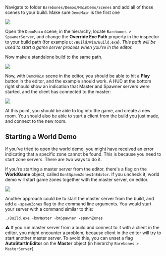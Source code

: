 Navigate to folder `Barebones/Demos/MainDemo/Scenes` and add all of those scenes to your build.
Make sure `DemoMain` is the first one

![](http://i.imgur.com/kXHUGbY.png)

Open the `DemoMain` scene, in the hierarchy, locate `Barebones >  SpawnerServer`, and change the **Override Exe Path** property in the inspector to your build path (for example `D:/Build/Win/Build.exe`). _This path will be used to start a game server process when you're in the editor._

Now make a standalone build to the same path.

![](http://i.imgur.com/D6vJmMs.png)

Now, with `DemoMain` scene in the editor, you should be able to hit a **Play** button in the editor, and the example should work. A HUD at the bottom right should show an indication that Master and Spawner servers were started, and the client has connected to the master:

![](http://i.imgur.com/xw8xZ31.png)

At this point, you should be able to log into the game, and create a new room. You should also be able to start a client from the build you just made, and connect to the new room.

## Starting a World Demo

If you've tried to open the world demo, you might have received an error indicating that a specific zone cannot be found. This is because you need to start zone servers. There are two ways to do it.

If you're starting a master server from the editor, there's a flag on the **WorldGame** object, called `DontSpawnZonesInEditor`. If you uncheck it, world demo will start game zones together with the master server, on editor.

![](http://i.imgur.com/VFpneJ0.png)

Another approach could be to start the master server from the build, and add a `-spawnZones` flag to the command line arguments. You would start your server with a command similar to this:

`./Build.exe -bmMaster -bmSpawner -spawnZones`

:warning: If you run master server from a build and connect to it with a client in the editor, you might encounter a problem, because client in the editor will try to start another master server. To avoid this, you can unset a flag **AutoStartInEditor** on the **Master** object (in hierarchy `Barebones > MasterServer`)
